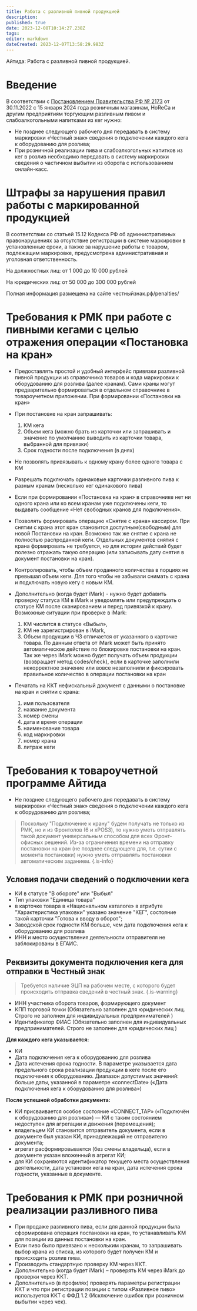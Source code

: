 ```yaml
---
title: Работа с разливной пивной продукцией
description: 
published: true
date: 2023-12-08T10:14:27.238Z
tags: 
editor: markdown
dateCreated: 2023-12-07T13:58:29.983Z
---
```


Айтида: Работа с разливной пивной продукцией.

# Введение

В соответствии с [Постановлением Правительства РФ № 2173](https://xn--80ajghhoc2aj1c8b.xn--p1ai/upload/%D0%9F%D0%BE%D1%81%D1%82%D0%B0%D0%BD%D0%BE%D0%B2%D0%BB%D0%B5%D0%BD%D0%B8%D0%B5%20%D0%9F%D1%80%D0%B0%D0%B2%D0%B8%D1%82%D0%B5%D0%BB%D1%8C%D1%81%D1%82%D0%B2%D0%B0%20%E2%84%962173.pdf) от 30.11.2022 с 15 января 2024 года розничным магазинам, HoReCa и другим предприятиям торгующим разливным пивом и слабоалкогольными напитками из кег нужно:

-   Не позднее следующего рабочего дня передавать в систему маркировки «Честный знак» сведения о подключении каждого кега к оборудованию для розлива;
-   При розничной реализации пива и слабоалкогольных напитков из кег в розлив необходимо передавать в систему маркировки сведения о частичном выбытии из оборота с использованием онлайн-касс.

# Штрафы за нарушения правил работы с маркированной продукцией

В соответствии со статьей 15.12 Кодекса РФ об административных правонарушениях за отсутствие регистрации в системе маркировки в установленные сроки, а также за нарушение работы с товаром, подлежащим маркировке, предусмотрена административная и уголовная ответственность.

На должностных лиц: от 1 000 до 10 000 рублей

На юридических лиц: от 50 000 до 300 000 рублей

Полная информация размещена на сайте честныйзнак.рф/penalties/

# Требования к РМК при работе с пивными кегами с целью отражения операции «Постановка на кран»

- Предоставлять простой и удобный интерфейс привязки разливной пивной продукции из справочника товаров и кода маркировки к оборудованию для розлива (далее кранам). Сами краны могут предварительно формироваться в отдельном справочнике в товароучетном приложении. При формировании «Постановки на кран»
- При постановке на кран запрашивать:
	1. КМ кега
	2. Объем кега (можно брать из карточки или запрашивать и значение по умолчанию выводить из карточки товара, выбранной для привязки)
	3. Срок годности после подключения (в днях)
  
- Не позволять привязывать к одному крану более одного товара c КМ
- Разрешать подключать одинаковые карточки разливного пива к разным кранам (несколько кег одинакового пива)
- Если при формировании «Постановка на кран» в справочнике нет ни одного крана или ко всем кранам уже подключены кеги, то выдавать сообщение «Нет свободных кранов для подключения».
- Позволять формировать операцию «Снятие с крана» кассиром. При снятии с крана этот кран становится доступным(свободным) для новой Постановки на кран. Возможно так же снятие с крана не полностью распроданной кеги. Отдельных документов снятия с крана формировать не требуется, но для истории действий будет полезно отражать такую операцию (или записывать дату снятия в документ постановки на кран).
- Контролировать, чтобы объем проданного количества в порциях не превышал объем кеги. Для того чтобы не забывали снимать с крана и подключать новую кегу с новым КМ.
- Дополнительно (когда будет iMark) - нужно будет добавить проверку статуса КМ в iMark и уведомлять или предупреждать о статусе КМ после сканированием и перед привязкой к крану. Возможные ситуации при проверке в iMark: 
	1. КМ числится в статусе «Выбыл», 
	2. КМ не зарегистрирован в iMark, 
	3. Объем продукции в ЧЗ отличается от указанного в карточке товара. По данным ответа от iMark может быть принято автоматическое действие по блокировке постановки на кран. Так же через iMark можно будет получать объем продукции (возвращает метод codes/check), если в карточке заполнили некорректное значение или вовсе незаполнили и фиксировать правильное количество в операции постановки на кран
- Печатать на ККТ нефискальный документ с данными о постановке на кран и снятии с крана:

    1. имя пользователя
    2. название документа
    3. номер смены
    4. дата и время операции
    5. наименование товара
    6. код маркировки
    7. номер крана
    8. литраж кеги
    
# Требования к товароучетной программе Айтида

- Не позднее следующего рабочего дня передавать в систему маркировки «Честный знак» сведения о подключении каждого кега к оборудованию для розлива;

> Поскольку "Подключение к крану" будем получать не только из РМК, но и из Фронтолов (6 и xPOS3), то нужно уметь отправлять такой документ универсальным способом для всех Фронт-офисных решений. 
> Из-за ограничения времени на отправку постановки на кран (не позднее следующего для, т.е. сутки с момента постановки) нужно уметь отправлять постановки автоматическим заданием.
{.is-info}


## Условия подачи сведений о подключении кега
- КИ в статусе "В обороте" или "Выбыл"
- Тип упаковки "Единица товара"
- в карточке товара в «Национальном каталоге» в атрибуте "Характеристика упаковки" указано значение "КЕГ", состояние такой карточки "Готова к вводу в оборот";
- Заводской срок годности КМ больше, чем дата подключения кега к оборудованию для розлива
- ИНН и место осуществления деятельности отправителя не заблокированы в ЕГАИС.

## Реквизиты документа подключения кега для отправки в Честный знак
> Требуется наличие ЭЦП на рабочем месте, с которого будет происходить отправка сведений в честный знак.
{.is-warning}

- ИНН участника оборота товаров, формирующего документ
- КПП торговой точки (Обязательно заполнен для юридических лиц. Строго не заполнен для индивидуальных предпринимателей )
- Идентификатор ФИАС (Обязательно заполнен для индивидуальных предпринимателей. Строго не заполнен для юридических лиц )

**Для каждого кега указывается:**
- КИ 
- Дата подключения кега к оборудованию для розлива
- Дата истечения срока годности. В параметре указывается дата предельного срока реализации продукции в кеге после его подключения к оборудованию. Диапазон допустимых значений: больше даты, указанной в параметре «connectDate» («Дата подключения кега к оборудованию для розлива»)


**После успешной обработки документа:**
- КИ присваивается особое состояние «CONNECT_TAP» («Подключён к оборудованию для розлива») — КИ с таким состоянием недоступен для агрегации и движения (перемещения);
- владельцем КИ становится отправитель документа, если в документе был указан КИ, принадлежащий не отправителю документа;
- агрегат расформировывается (без смены владельца), если в документе указан вложенный в агрегат КИ;
- для КИ сохраняются идентификатор текущего места осуществления деятельности, дата установки кега на кран, дата истечения срока годности, указанные в документе.

# Требования к РМК при розничной реализации разливного пива

-   При продаже разливного пива, если для данной продукции была сформирована операция постановки на кран, то устанавливать КМ для позиции из данных постановки на кран.
-   Если пиво было привязано к нескольким кранам, то запрашивать выбор крана из списка, из которого будет получен КМ и происходить розлив пива.
-   Производить стандартную проверку КМ через ККТ.
-   Дополнительно (когда будет iMark) – проверять КМ через iMark до проверки через ККТ.
-   Дополнительно (в профилях) проверять параметры регистрации ККТ и что при регистрации позиции с типом «Разливное пиво» используется ККТ с ФФД 1.2 (Исключение ошибок при розничном выбытии через чек).
